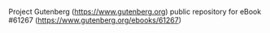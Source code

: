 Project Gutenberg (https://www.gutenberg.org) public repository for
eBook #61267 (https://www.gutenberg.org/ebooks/61267)
